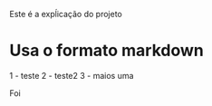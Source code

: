 Este é a expĺicação do projeto

Usa o formato markdown
=========================

1 - teste
2 - teste2 
3 - maios uma

Foi
